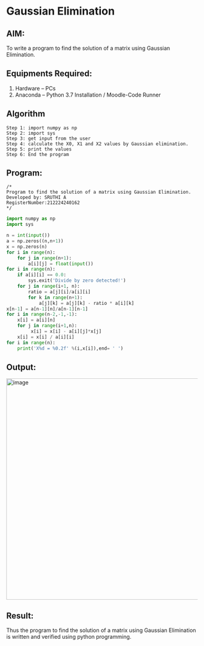 # Gaussian Elimination

## AIM:
To write a program to find the solution of a matrix using Gaussian Elimination.

## Equipments Required:
1. Hardware – PCs
2. Anaconda – Python 3.7 Installation / Moodle-Code Runner

## Algorithm
```
Step 1: import numpy as np
Step 2: import sys
Step 3: get input from the user
Step 4: calculate the X0, X1 and X2 values by Gaussian elimination.
Step 5: print the values
Step 6: End the program
```

## Program:
```
/*
Program to find the solution of a matrix using Gaussian Elimination.
Developed by: SRUTHI A
RegisterNumber:212224240162
*/
```
```python
import numpy as np
import sys

n = int(input())
a = np.zeros((n,n+1))
x = np.zeros(n)
for i in range(n):
    for j in range(n+1):
        a[i][j] = float(input())
for i in range(n): 
    if a[i][i] == 0.0:
        sys.exit('Divide by zero detected!')
    for j in range(i+1, n):
        ratio = a[j][i]/a[i][i]
        for k in range(n+1):
            a[j][k] = a[j][k] - ratio * a[i][k]
x[n-1] = a[n-1][n]/a[n-1][n-1]
for i in range(n-2,-1,-1):
    x[i] = a[i][n]
    for j in range(i+1,n):
         x[i] = x[i] - a[i][j]*x[j]
    x[i] = x[i] / a[i][i]
for i in range(n):
    print('X%d = %0.2f' %(i,x[i]),end= ' ')
```

## Output:
<img width="1235" height="583" alt="image" src="https://github.com/user-attachments/assets/b4a35e7e-1a7b-4380-97e4-2c2f9c784da3" />



## Result:
Thus the program to find the solution of a matrix using Gaussian Elimination is written and verified using python programming.

